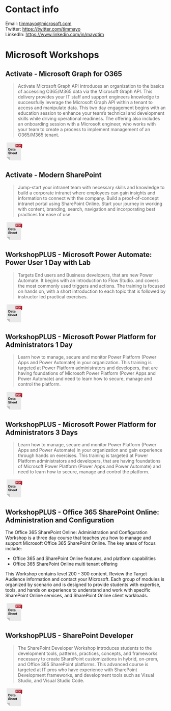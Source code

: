 # Contact info
Email: timmayo@microsoft.com  
Twitter: https://twitter.com/timmayo    
LinkedIn: https://www.linkedin.com/in/mayotim  

# Microsoft Workshops
## Activate - Microsoft Graph for O365
> Activate Microsoft Graph API introduces an organization to the basics of accessing O365/M365 data via the Microsoft Graph API. This delivery provides your IT staff and support engineers knowledge to successfully leverage the Microsoft Graph API within a tenant to access and manipulate data. This two day engagement begins with an education session to enhance your team’s technical and development skills while driving operational readiness. The offering also includes an onboarding session with a Microsoft engineer, who works with your team to create a process to implement management of an O365/M365 tenant.
   
[![alt text](https://github.com/timmayo/workshops/blob/main/datasheet.png)](https://github.com/timmayo/workshops/blob/main/Activate-Microsoft-Graph-for-O365.pdf)

## Activate - Modern SharePoint
> Jump-start your intranet team with necessary skills and knowledge to build a corporate intranet where employees can gain insights and information to connect with the company. Build a proof-of-concept intranet portal using SharePoint Online. Start your journey in working with content, branding, search, navigation and incorporating best practices for ease of use.
   
[![alt text](https://github.com/timmayo/workshops/blob/main/datasheet.png)](https://github.com/timmayo/workshops/blob/main/Activate-Modern-SharePoint.pdf)

## WorkshopPLUS - Microsoft Power Automate: Power User 1 Day with Lab
> Targets End users and Business developers, that are new Power Automate. It begins with an introduction to Flow Studio. and covers the most commonly used triggers and actions. The training is focused on hands on, with a short introduction to each topic that is followed by instructor led practical exercises.

[![alt text](https://github.com/timmayo/workshops/blob/main/datasheet.png)](https://github.com/timmayo/workshops/blob/main/WorkshopPLUS-Power-Automate-Power-User-1-Day.pdf)

## WorkshopPLUS - Microsoft Power Platform for Administrators 1 Day
> Learn how to manage, secure and monitor Power Platform (Power Apps and Power Automate) in your organization. This training is targeted at Power Platform
administrators and developers, that are having foundations of Microsoft Power Platform (Power Apps and Power Automate) and need to learn how to secure, manage and control the platform.
  
[![alt text](https://github.com/timmayo/workshops/blob/main/datasheet.png)](https://github.com/timmayo/workshops/blob/main/WorkshopPLUS-Power-Platform-for-Administrators-1-day.pdf)

## WorkshopPLUS - Microsoft Power Platform for Administrators 3 Days
> Learn how to manage, secure and monitor Power Platform (Power Apps and Power Automate) in your organization and gain experience through hands on exercises. This training is targeted at Power Platform administrators and developers, that are having foundations of Microsoft Power Platform (Power Apps and Power Automate) and need to learn how to secure, manage and control the platform.
  
[![alt text](https://github.com/timmayo/workshops/blob/main/datasheet.png)](https://github.com/timmayo/workshops/blob/main/WorkshopPLUS-Power-Platform-for-Administrators-3-days.pdf)

## WorkshopPLUS - Office 365 SharePoint Online: Administration and Configuration
The Office 365 SharePoint Online: Administration and Configuration Workshop is a three day course that teaches you how to manage and support Microsoft Office 365 SharePoint Online. The key areas of focus include:
+ Office 365 and SharePoint Online features, and platform capabilities
+ Office 365 SharePoint Online multi tenant offering

This Workshop contains level 200 - 300 content. Review the Target Audience information and contact your Microsoft. Each group of modules is organized by scenario and is designed to provide students with expertise, tools, and hands on experience to understand and work with specific SharePoint Online services, and SharePoint Online client workloads.
  
[![alt text](https://github.com/timmayo/workshops/blob/main/datasheet.png)](https://github.com/timmayo/workshops/blob/main/WorkshopPLUS-Office-365-SharePoint-Online-Administration-and-Configuration.pdf)

## WorkshopPLUS - SharePoint Developer
> The SharePoint Developer Workshop introduces students to the development tools, patterns, practices, concepts, and frameworks necessary to create SharePoint customizations in hybrid, on-prem, and Office 365 SharePoint platforms. This advanced course is targeted at IT pros who have experience with SharePoint Development frameworks, and development tools such as Visual Studio, and Visual Studio Code.
  
[![alt text](https://github.com/timmayo/workshops/blob/main/datasheet.png)](https://github.com/timmayo/workshops/blob/main/WorkshopPLUS-SharePoint-Developer.pdf)





